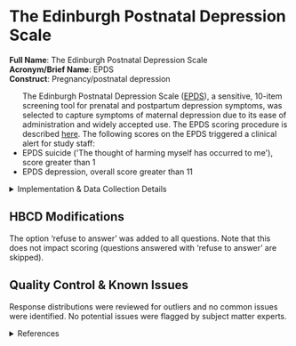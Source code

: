 # The Edinburgh Postnatal Depression Scale
**Full Name**: The Edinburgh Postnatal Depression Scale   
**Acronym/Brief Name**: EPDS  
**Construct**: Pregnancy/postnatal depression  

<ul>
The Edinburgh Postnatal Depression Scale (<a href="https://downloads.aap.org/AAP/PDF/Postnatal%20Depression%20Scale.pdf">EPDS</a>), a sensitive, 10-item screening tool for prenatal and postpartum depression symptoms, was selected to capture symptoms of maternal depression due to its ease of administration and widely accepted use. The EPDS scoring procedure is described <a href="https://med.stanford.edu/content/dam/sm/ppc/documents/DBP/EDPS_text_added.pdf">here</a>. The following scores on the EPDS triggered a clinical alert for study staff:
    <li> EPDS suicide ('The thought of harming myself has occurred to me'), score greater than 1</li>
    <li>EPDS depression, overall score greater than 11</li>
</ul>


<details>
<summary>Implementation & Data Collection Details</summary>
<ul>
<br>
<p><strong>Method of Administration</strong>: self-administered in person or remote  <br />
<strong>REDCap Form Names</strong>: EPDS <br />
<strong>Spanish Translation</strong>: Translated for HBCD by BURG <br />
<strong>Child Specific/Unspecific Form</strong>: Child Unspecific <br />
<strong>Respondent</strong>: Pregnant person or person who gave birth  <br />
<strong>Visits</strong>: Visits 1,2,3 <br />
<strong>Estimated length of time for completion</strong>: 3 min </p>
</details>

## HBCD Modifications
The option ‘refuse to answer’ was added to all questions. Note that this does not impact scoring (questions answered with ‘refuse to answer’ are skipped). 

## Quality Control & Known Issues 
Response distributions were reviewed for outliers and no common issues were identified. No potential issues were flagged by subject matter experts.

<details class="collapsible references">
  <summary class="references">References</summary>
 <ul>
<li>Cox, J. L., Holden, J. M., &amp; Sagovsky, R. (1987). Detection of postnatal depression . Development of the 10-item Edinburgh Postnatal Depression Scale. <em>British Journal of Psychiatry</em>, <em>150</em>, 782–786. <a href="https://doi.org/10.1192/bjp.150.6.782">https://doi.org/10.1192/bjp.150.6.782</a></li>
</ul>
</details>
<br>